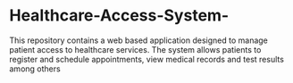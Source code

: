 # Healthcare-Access-System-
This repository contains a web based application designed to manage patient access to healthcare services. The system allows patients to register and schedule appointments, view medical records and test results among others
